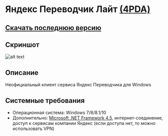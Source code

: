 # Яндекс Переводчик Лайт [(4PDA)](http://4pda.ru/forum/index.php?showtopic=970814)
## [Скачать последнюю версию](https://github.com/Zalexanninev15/Yandex-Translate-Lite/releases/download/1.2.6/App.zip)
## Скриншот
![alt text](https://i.imgur.com/tIVkIEG.png)
## Описание
Неофициальный клиент сервиса Яндекс Переводчика для Windows
## Системные требования
* Операционная система: Windows 7/8/8.1/10
* Дополнительно: [Microsoft .NET Framework 4.5](https://www.microsoft.com/ru-ru/download/details.aspx?id=30653), интернет-соединение, доступ к сервисам компании Яндекс (если доступа нет, то можно использовать VPN)


